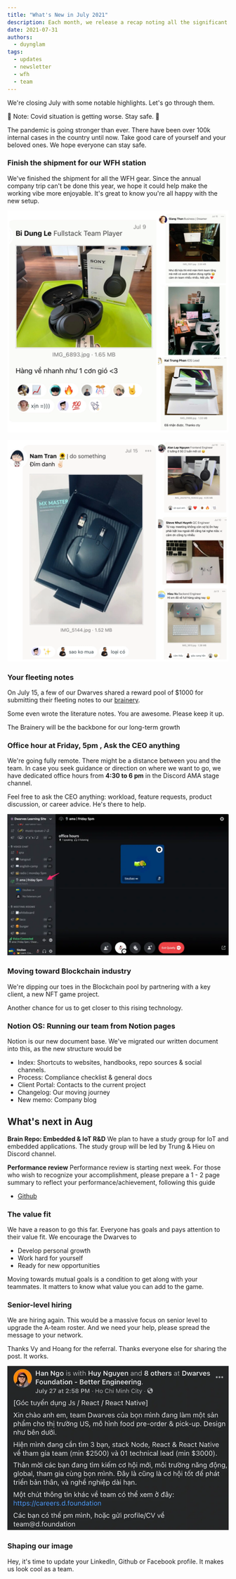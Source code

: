```yaml
---
title: "What's New in July 2021"
description: Each month, we release a recap noting all the significant changes with our company and our team. July 2021 we will move toward blockchain industry and prepare for performance review in August.
date: 2021-07-31
authors:
  - duynglam
tags:
  - updates
  - newsletter
  - wfh
  - team
---
```


We're closing July with some notable highlights. Let's go through them.

🚨 Note: Covid situation is getting worse. Stay safe. 🦠

The pandemic is going stronger than ever. There have been over 100k internal cases in the country until now. Take good care of yourself and your beloved ones. We hope everyone can stay safe.

### Finish the shipment for our WFH station

We've finished the shipment for all the WFH gear. Since the annual company trip can't be done this year, we hope it could help make the working vibe more enjoyable. It's great to know you're all happy with the new setup.

![wfh](assets/2021-whats-new-july_2021-july-updates_733d0121febec06d18e9531f92400ab8_md5.webp)

![wfh](assets/2021-whats-new-july_2021-july-updates_541d9540dd68b6a75696f615a1a6c879_md5.webp)

### Your fleeting notes

On July 15, a few of our Dwarves shared a reward pool of $1000 for submitting their fleeting notes to our [brainery](https://brain.d.foundation/).

Some even wrote the literature notes. You are awesome. Please keep it up.

The Brainery will be the backbone for our long-term growth

### Office hour at Friday, 5pm , Ask the CEO anything

We're going fully remote. There might be a distance between you and the team. In case you seek guidance or direction on where we want to go, we have dedicated office hours from **4:30 to 6 pm** in the Discord AMA stage channel.

Feel free to ask the CEO anything: workload, feature requests, product discussion, or career advice. He's there to help.

![officehour](assets/2021-whats-new-july_2021-july-updates_0b035e736bb615bcdde24b2efa950ec5_md5.webp)

### Moving toward Blockchain industry

We're dipping our toes in the Blockchain pool by partnering with a key client, a new NFT game project.

Another chance for us to get closer to this rising technology.

### Notion OS: Running our team from Notion pages

Notion is our new document base. We've migrated our written document into this, as the new structure would be

- Index: Shortcuts to websites, handbooks, repo sources & social channels.
- Process: Compliance checklist & general docs
- Client Portal: Contacts to the current project
- Changelog: Our moving journey
- New memo: Company blog

## What's next in Aug

**Brain Repo: Embedded & IoT R&D**
We plan to have a study group for IoT and embedded applications. The study group will be led by Trung & Hieu on Discord channel.

**Performance review**
Performance review is starting next week. For those who wish to recognize your accomplishment, please prepare a 1 - 2 page summary to reflect your performance/achievement, following this guide

- [Github](http://github.com/dwarvesf/handbook/blob/master/making-a-career.md#performance-review)

### The value fit

We have a reason to go this far. Everyone has goals and pays attention to their value fit. We encourage the Dwarves to

- Develop personal growth
- Work hard for yourself
- Ready for new opportunities

Moving towards mutual goals is a condition to get along with your teammates. It matters to know what value you can add to the game.

### Senior-level hiring

We are hiring again. This would be a massive focus on senior level to upgrade the A-team roster. And we need your help, please spread the message to your network.

Thanks Vy and Hoang for the referral. Thanks everyone else for sharing the post. It works.

![hiring](assets/2021-whats-new-july_2021-july-updates_1b220da25eec9897a33cce413616f132_md5.webp)

### Shaping our image

Hey, it's time to update your LinkedIn, Github or Facebook profile. It makes us look cool as a team.

